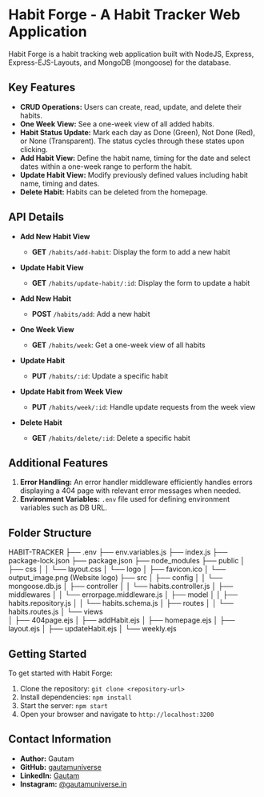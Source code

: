 # Habit Forge - A Habit Tracker Web Application

Habit Forge is a habit tracking web application built with NodeJS, Express, Express-EJS-Layouts, and MongoDB (mongoose) for the database.

## Key Features

- **CRUD Operations:** Users can create, read, update, and delete their habits.
- **One Week View:** See a one-week view of all added habits.
- **Habit Status Update:** Mark each day as Done (Green), Not Done (Red), or None (Transparent). The status cycles through these states upon clicking.
- **Add Habit View:** Define the habit name, timing for the date and select dates within a one-week range to perform the habit.
- **Update Habit View:** Modify previously defined values including habit name, timing and dates.
- **Delete Habit:** Habits can be deleted from the homepage.

## API Details

- **Add New Habit View**
  - **GET** `/habits/add-habit`: Display the form to add a new habit

- **Update Habit View**
  - **GET** `/habits/update-habit/:id`: Display the form to update a habit

- **Add New Habit**
  - **POST** `/habits/add`: Add a new habit

- **One Week View**
  - **GET** `/habits/week`: Get a one-week view of all habits

- **Update Habit**
  - **PUT** `/habits/:id`: Update a specific habit

- **Update Habit from Week View**
  - **PUT** `/habits/week/:id`: Handle update requests from the week view

- **Delete Habit**
  - **GET** `/habits/delete/:id`: Delete a specific habit

## Additional Features

1. **Error Handling:** An error handler middleware efficiently handles errors displaying a 404 page with relevant error messages when needed.
2. **Environment Variables:** `.env` file used for defining environment variables such as DB URL.

## Folder Structure

 HABIT-TRACKER
├── .env
├── env.variables.js
├── index.js
├── package-lock.json
├── package.json
├── node_modules
├── public
│   ├── css
│   │   └── layout.css
│   └── logo
│       ├── favicon.ico
│       └── output_image.png (Website logo)
├── src
│   ├── config
│   │   └── mongoose.db.js
│   ├── controller
│   │   └── habits.controller.js
│   ├── middlewares
│   │   └── errorpage.middleware.js
│   ├── model
│   │   ├── habits.repository.js
│   │   └── habits.schema.js
│   ├── routes
│   │   └── habits.routes.js
│   └── views   
│       ├── 404page.ejs
│       ├── addHabit.ejs
│       ├── homepage.ejs
│       ├── layout.ejs
│       ├── updateHabit.ejs
│       └── weekly.ejs

## Getting Started

To get started with Habit Forge:

1. Clone the repository: `git clone <repository-url>`
2. Install dependencies: `npm install`
3. Start the server: `npm start`
4. Open your browser and navigate to `http://localhost:3200`

## Contact Information

- **Author:** Gautam
- **GitHub:** [gautamuniverse](https://github.com/gautamuniverse)
- **LinkedIn:** [Gautam](https://www.linkedin.com/in/gautam-116307bb/)
- **Instagram:** [@gautamuniverse.in](https://www.instagram.com/gautamuniverse.in/)
